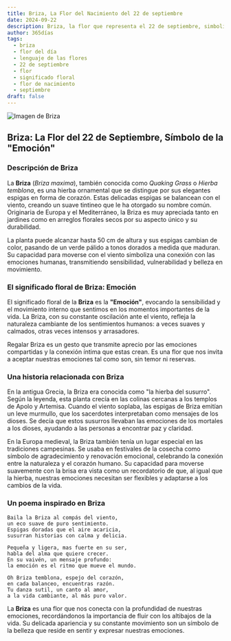 ```yaml
---
title: Briza, La Flor del Nacimiento del 22 de septiembre
date: 2024-09-22
description: Briza, la flor que representa el 22 de septiembre, simboliza Emoción. Descubre su fascinante historia, significado en el lenguaje de las flores y una poesía que celebra su belleza.
author: 365días
tags:
  - briza
  - flor del día
  - lenguaje de las flores
  - 22 de septiembre
  - flor
  - significado floral
  - flor de nacimiento
  - septiembre
draft: false
---
```



![Imagen de Briza](https://cdn.pixabay.com/photo/2017/06/30/13/13/hjertegrs-2458228_640.jpg#center)


## Briza: La Flor del 22 de Septiembre, Símbolo de la "Emoción"

### Descripción de Briza

La **Briza** (_Briza maxima_), también conocida como _Quaking Grass_ o _Hierba temblona_, es una hierba ornamental que se distingue por sus elegantes espigas en forma de corazón. Estas delicadas espigas se balancean con el viento, creando un suave tintineo que le ha otorgado su nombre común. Originaria de Europa y el Mediterráneo, la Briza es muy apreciada tanto en jardines como en arreglos florales secos por su aspecto único y su durabilidad.

La planta puede alcanzar hasta 50 cm de altura y sus espigas cambian de color, pasando de un verde pálido a tonos dorados a medida que maduran. Su capacidad para moverse con el viento simboliza una conexión con las emociones humanas, transmitiendo sensibilidad, vulnerabilidad y belleza en movimiento.

### El significado floral de Briza: Emoción

El significado floral de la **Briza** es la **"Emoción"**, evocando la sensibilidad y el movimiento interno que sentimos en los momentos importantes de la vida. La Briza, con su constante oscilación ante el viento, refleja la naturaleza cambiante de los sentimientos humanos: a veces suaves y calmados, otras veces intensos y arrasadores.

Regalar Briza es un gesto que transmite aprecio por las emociones compartidas y la conexión íntima que estas crean. Es una flor que nos invita a aceptar nuestras emociones tal como son, sin temor ni reservas.

### Una historia relacionada con Briza

En la antigua Grecia, la Briza era conocida como "la hierba del susurro". Según la leyenda, esta planta crecía en las colinas cercanas a los templos de Apolo y Artemisa. Cuando el viento soplaba, las espigas de Briza emitían un leve murmullo, que los sacerdotes interpretaban como mensajes de los dioses. Se decía que estos susurros llevaban las emociones de los mortales a los dioses, ayudando a las personas a encontrar paz y claridad.

En la Europa medieval, la Briza también tenía un lugar especial en las tradiciones campesinas. Se usaba en festivales de la cosecha como símbolo de agradecimiento y renovación emocional, celebrando la conexión entre la naturaleza y el corazón humano. Su capacidad para moverse suavemente con la brisa era vista como un recordatorio de que, al igual que la hierba, nuestras emociones necesitan ser flexibles y adaptarse a los cambios de la vida.

### Un poema inspirado en Briza

```
Baila la Briza al compás del viento,  
un eco suave de puro sentimiento.  
Espigas doradas que el aire acaricia,  
susurran historias con calma y delicia.

Pequeña y ligera, mas fuerte en su ser,  
habla del alma que quiere crecer.  
En su vaivén, un mensaje profundo:  
la emoción es el ritmo que mueve el mundo.

Oh Briza temblona, espejo del corazón,  
en cada balanceo, encuentras razón.  
Tu danza sutil, un canto al amor,  
a la vida cambiante, al más puro valor.
```

La **Briza** es una flor que nos conecta con la profundidad de nuestras emociones, recordándonos la importancia de fluir con los altibajos de la vida. Su delicada apariencia y su constante movimiento son un símbolo de la belleza que reside en sentir y expresar nuestras emociones.

